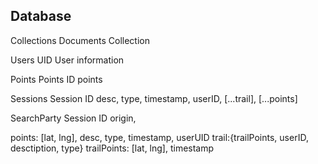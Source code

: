 ## Database

Collections Documents Collection

Users UID User information
  
Points Points ID points

Sessions Session ID desc, type, timestamp, userID, [...trail], [...points]

SearchParty Session ID origin,

points: [lat, lng], desc, type, timestamp, userUID
trail:{trailPoints, userID, desctiption, type}
trailPoints: [lat, lng], timestamp
